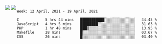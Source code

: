 <a href="https://github.com/anuraghazra/github-readme-stats">
  <img align="left" src="https://github-readme-stats.vercel.app/api?username=Tanesan&count_private=true&show_icons=true" />
</a>
<a href="https://github.com/anuraghazra/github-readme-stats">
  <img align="left" src="https://github-readme-stats.vercel.app/api/top-langs/?username=Tanesan" />
</a>

<!--START_SECTION:waka-->
```text
Week: 12 April, 2021 - 19 April, 2021

C            5 hrs 44 mins   ███████████░░░░░░░░░░░░░░   44.45 % 
JavaScript   4 hrs 5 mins    ████████░░░░░░░░░░░░░░░░░   31.63 % 
PHP          1 hr 48 mins    ███▒░░░░░░░░░░░░░░░░░░░░░   13.95 % 
Makefile     28 mins         █░░░░░░░░░░░░░░░░░░░░░░░░   03.67 % 
CSS          26 mins         █░░░░░░░░░░░░░░░░░░░░░░░░   03.40 % 
```
<!--END_SECTION:waka-->
